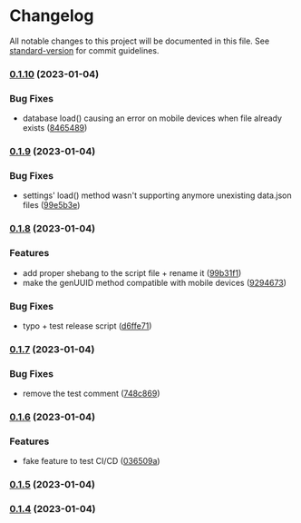 # Changelog

All notable changes to this project will be documented in this file. See [standard-version](https://github.com/conventional-changelog/standard-version) for commit guidelines.

### [0.1.10](https://github.com/LilaRest/obsidian-web-archiver/compare/0.1.9...0.1.10) (2023-01-04)


### Bug Fixes

* database load() causing an error on mobile devices when file already exists ([8465489](https://github.com/LilaRest/obsidian-web-archiver/commit/84654898a7296d74fab986815532727fd01e7a28))

### [0.1.9](https://github.com/LilaRest/obsidian-web-archiver/compare/0.1.8...0.1.9) (2023-01-04)


### Bug Fixes

* settings' load() method wasn't supporting anymore unexisting data.json files ([99e5b3e](https://github.com/LilaRest/obsidian-web-archiver/commit/99e5b3ee283b7961f5feadd57db5dcfdee9f6ba5))

### [0.1.8](https://github.com/LilaRest/obsidian-web-archiver/compare/0.1.7...0.1.8) (2023-01-04)


### Features

* add proper shebang to the script file + rename it ([99b31f1](https://github.com/LilaRest/obsidian-web-archiver/commit/99b31f1502b190d5983179c6f626a25b369c4f97))
* make the genUUID method compatible with mobile devices ([9294673](https://github.com/LilaRest/obsidian-web-archiver/commit/9294673396a43c7e3e1f82c3a0e53840ff193191))


### Bug Fixes

* typo + test release script ([d6ffe71](https://github.com/LilaRest/obsidian-web-archiver/commit/d6ffe714809614483f13fbf8b0bce34f3b06e64a))

### [0.1.7](https://github.com/LilaRest/obsidian-web-archiver/compare/0.1.6...0.1.7) (2023-01-04)


### Bug Fixes

* remove the test comment ([748c869](https://github.com/LilaRest/obsidian-web-archiver/commit/748c8694d2db95f24ed8b6c58b117884af9c8733))

### [0.1.6](https://github.com/LilaRest/obsidian-web-archiver/compare/0.1.5...0.1.6) (2023-01-04)


### Features

* fake feature to test CI/CD ([036509a](https://github.com/LilaRest/obsidian-web-archiver/commit/036509af8f7eb61e8518363056ef6c0a2b0007a8))

### [0.1.5](https://github.com/LilaRest/obsidian-web-archiver/compare/0.1.4...0.1.5) (2023-01-04)

### [0.1.4](https://github.com/LilaRest/obsidian-web-archiver/compare/v0.1.3...v0.1.4) (2023-01-04)
